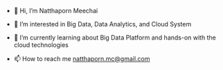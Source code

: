 - 👋 Hi, I’m Natthaporn Meechai
- 👀 I’m interested in Big Data, Data Analytics, and Cloud System
- 🌱 I’m currently learning about Big Data Platform and hands-on with the cloud technologies

- 📫 How to reach me natthaporn.mc@gmail.com

<!---
Attendezmay/Attendezmay is a ✨ special ✨ repository because its `README.md` (this file) appears on your GitHub profile.
You can click the Preview link to take a look at your changes.
--->
